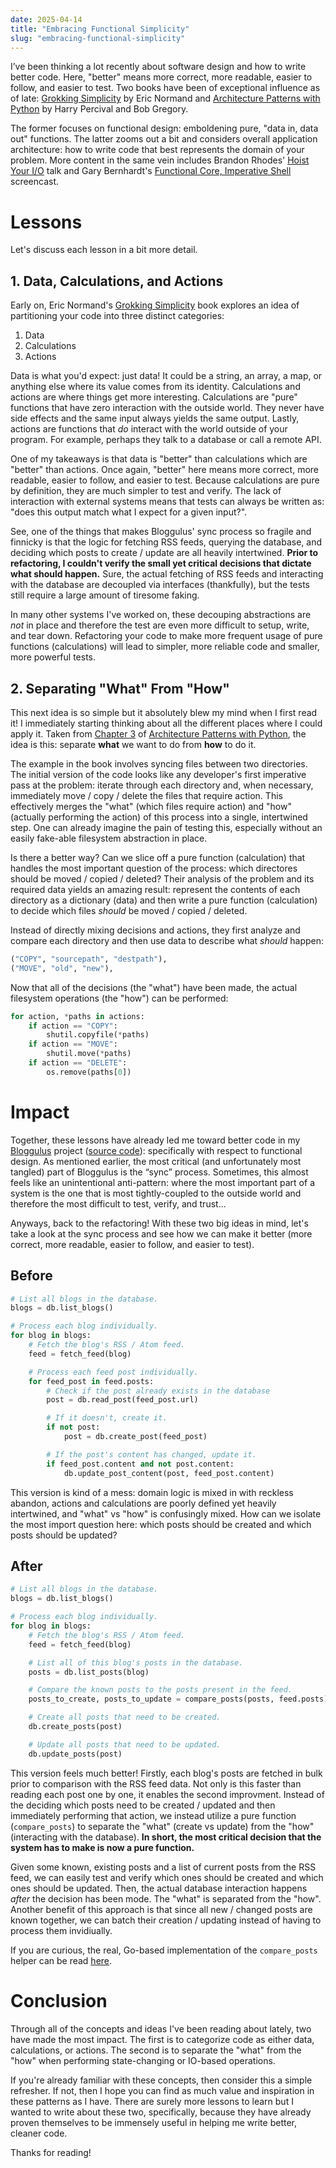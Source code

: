 ```yaml
---
date: 2025-04-14
title: "Embracing Functional Simplicity"
slug: "embracing-functional-simplicity"
---
```


I’ve been thinking a lot recently about software design and how to write better code.
Here, "better" means more correct, more readable, easier to follow, and easier to test.
Two books have been of exceptional influence as of late: [Grokking Simplicity](https://grokkingsimplicity.com/) by Eric Normand and [Architecture Patterns with Python](https://www.cosmicpython.com/) by Harry Percival and Bob Gregory.

The former focuses on functional design: emboldening pure, "data in, data out" functions.
The latter zooms out a bit and considers overall application architecture: how to write code that best represents the domain of your problem.
More content in the same vein includes Brandon Rhodes' [Hoist Your I/O](https://www.youtube.com/watch?v=PBQN62oUnN8) talk and Gary Bernhardt's [Functional Core, Imperative Shell](https://www.destroyallsoftware.com/screencasts/catalog/functional-core-imperative-shell) screencast.

# Lessons

Let's discuss each lesson in a bit more detail.

## 1. Data, Calculations, and Actions

Early on, Eric Normand's [Grokking Simplicity](https://grokkingsimplicity.com/) book explores an idea of partitioning your code into three distinct categories:

1. Data
2. Calculations
3. Actions

Data is what you'd expect: just data!
It could be a string, an array, a map, or anything else where its value comes from its identity.
Calculations and actions are where things get more interesting.
Calculations are "pure" functions that have zero interaction with the outside world.
They never have side effects and the same input always yields the same output.
Lastly, actions are functions that _do_ interact with the world outside of your program.
For example, perhaps they talk to a database or call a remote API.

One of my takeaways is that data is "better" than calculations which are "better" than actions.
Once again, "better" here means more correct, more readable, easier to follow, and easier to test.
Because calculations are pure by definition, they are much simpler to test and verify.
The lack of interaction with external systems means that tests can always be written as: "does this output match what I expect for a given input?".

See, one of the things that makes Bloggulus' sync process so fragile and finnicky is that the logic for fetching RSS feeds, querying the database, and deciding which posts to create / update are all heavily intertwined.
**Prior to refactoring, I couldn't verify the small yet critical decisions that dictate what should happen.**
Sure, the actual fetching of RSS feeds and interacting with the database are decoupled via interfaces (thankfully), but the tests still require a large amount of tiresome faking.

In many other systems I've worked on, these decouping abstractions are _not_ in place and therefore the test are even more difficult to setup, write, and tear down.
Refactoring your code to make more frequent usage of pure functions (calculations) will lead to simpler, more reliable code and smaller, more powerful tests.

## 2. Separating "What" From "How"

This next idea is so simple but it absolutely blew my mind when I first read it!
I immediately starting thinking about all the different places where I could apply it.
Taken from [Chapter 3](https://www.cosmicpython.com/book/chapter_03_abstractions.html) of [Architecture Patterns with Python](https://www.cosmicpython.com/), the idea is this: separate **what** we want to do from **how** to do it.

The example in the book involves syncing files between two directories.
The initial version of the code looks like any developer's first imperative pass at the problem: iterate through each directory and, when necessary, immediately move / copy / delete the files that require action.
This effectively merges the "what" (which files require action) and "how" (actually performing the action) of this process into a single, intertwined step.
One can already imagine the pain of testing this, especially without an easily fake-able filesystem abstraction in place.

Is there a better way?
Can we slice off a pure function (calculation) that handles the most important question of the process: which directores should be moved / copied / deleted?
Their analysis of the problem and its required data yields an amazing result: represent the contents of each directory as a dictionary (data) and then write a pure function (calculation) to decide which files _should_ be moved / copied / deleted.

Instead of directly mixing decisions and actions, they first analyze and compare each directory and then use data to describe what _should_ happen:
```python
("COPY", "sourcepath", "destpath"),
("MOVE", "old", "new"),
```

Now that all of the decisions (the "what") have been made, the actual filesystem operations (the "how") can be performed:
```python
for action, *paths in actions:
	if action == "COPY":
		shutil.copyfile(*paths)
	if action == "MOVE":
		shutil.move(*paths)
	if action == "DELETE":
		os.remove(paths[0])
```

# Impact

Together, these lessons have already led me toward better code in my [Bloggulus](https://bloggulus.com/) project ([source code](https://github.com/theandrew168/bloggulus)): specifically with respect to functional design.
As mentioned earlier, the most critical (and unfortunately most tangled) part of Bloggulus is the “sync” process.
Sometimes, this almost feels like an unintentional anti-pattern: where the most important part of a system is the one that is most tightly-coupled to the outside world and therefore the most difficult to test, verify, and trust...

Anyways, back to the refactoring!
With these two big ideas in mind, let's take a look at the sync process and see how we can make it better (more correct, more readable, easier to follow, and easier to test).

## Before

```python
# List all blogs in the database.
blogs = db.list_blogs()

# Process each blog individually.
for blog in blogs:
	# Fetch the blog's RSS / Atom feed.
	feed = fetch_feed(blog)

	# Process each feed post individually.
	for feed_post in feed.posts:
		# Check if the post already exists in the database
		post = db.read_post(feed_post.url)

		# If it doesn't, create it.
		if not post:
			post = db.create_post(feed_post)

		# If the post's content has changed, update it.
		if feed_post.content and not post.content:
			db.update_post_content(post, feed_post.content)
```

This version is kind of a mess: domain logic is mixed in with reckless abandon, actions and calculations are poorly defined yet heavily intertwined, and "what" vs "how" is confusingly mixed.
How can we isolate the most import question here: which posts should be created and which posts should be updated?

## After

```python
# List all blogs in the database.
blogs = db.list_blogs()

# Process each blog individually.
for blog in blogs:
	# Fetch the blog's RSS / Atom feed.
	feed = fetch_feed(blog)

	# List all of this blog's posts in the database.
	posts = db.list_posts(blog)

	# Compare the known posts to the posts present in the feed.
	posts_to_create, posts_to_update = compare_posts(posts, feed.posts)

	# Create all posts that need to be created.
	db.create_posts(post)

	# Update all posts that need to be updated.
	db.update_posts(post)
```

This version feels much better!
Firstly, each blog's posts are fetched in bulk prior to comparison with the RSS feed data.
Not only is this faster than reading each post one by one, it enables the second improvment.
Instead of the deciding which posts need to be created / updated and then immediately performing that action, we instead utilize a pure function (`compare_posts`) to separate the "what" (create vs update) from the "how"  (interacting with the database).
**In short, the most critical decision that the system has to make is now a pure function.**

Given some known, existing posts and a list of current posts from the RSS feed, we can easily test and verify which ones should be created and which ones should be updated.
Then, the actual database interaction happens _after_ the decision has been mode.
The "what" is separated from the "how".
Another benefit of this approach is that since all new / changed posts are known together, we can batch their creation / updating instead of having to process them invidiually.

If you are curious, the real, Go-based implementation of the `compare_posts` helper can be read [here](https://github.com/theandrew168/bloggulus/blob/72eeeeb2ce949e59d9c5e59a08ff4fe204a1c8c7/backend/service/sync.go#L76).

# Conclusion

Through all of the concepts and ideas I've been reading about lately, two have made the most impact.
The first is to categorize code as either data, calculations, or actions.
The second is to separate the "what" from the "how" when performing state-changing or IO-based operations.

If you're already familiar with these concepts, then consider this a simple refresher.
If not, then I hope you can find as much value and inspiration in these patterns as I have.
There are surely more lessons to learn but I wanted to write about these two, specifically, because they have already proven themselves to be immensely useful in helping me write better, cleaner code.

Thanks for reading!